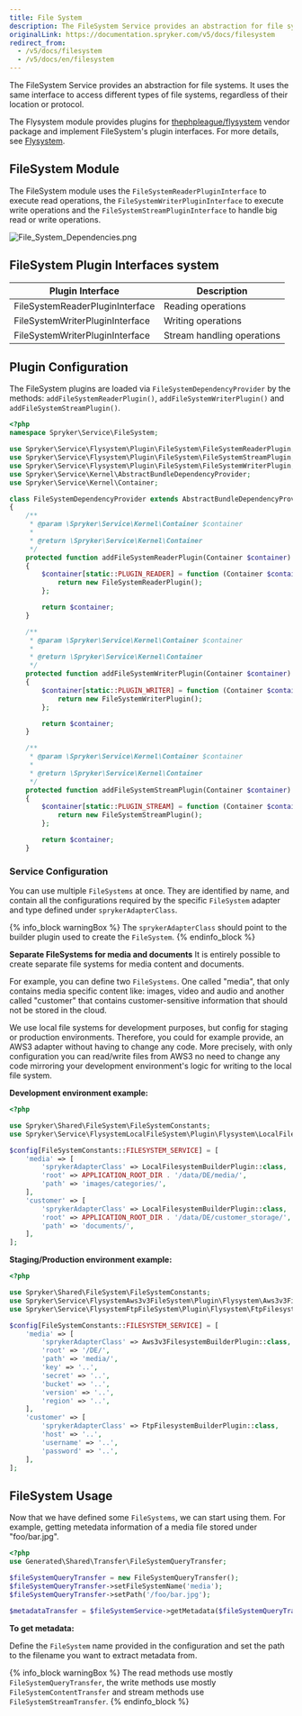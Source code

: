 ```yaml
---
title: File System
description: The FileSystem Service provides an abstraction for file systems. It uses the same interface to access different types of file systems, regardless of their location or protocol.
originalLink: https://documentation.spryker.com/v5/docs/filesystem
redirect_from:
  - /v5/docs/filesystem
  - /v5/docs/en/filesystem
---
```


The FileSystem Service provides an abstraction for file systems. It uses the same interface to access different types of file systems, regardless of their location or protocol.

The Flysystem module provides plugins for [thephpleague/flysystem](https://github.com/thephpleague/flysystem) vendor package and implement FileSystem's plugin interfaces. For more details, see [Flysystem](https://documentation.spryker.com/docs/en/flysystem).

## FileSystem Module
The FileSystem module uses the `FileSystemReaderPluginInterface` to execute read operations, the `FileSystemWriterPluginInterface` to execute write operations and the `FileSystemStreamPluginInterface` to handle big read or write operations.

![File_System_Dependencies.png](https://spryker.s3.eu-central-1.amazonaws.com/docs/Features/Development/File+System/file_system_dependencies.png)

## FileSystem Plugin Interfaces system

| Plugin Interface | Description |
| --- | --- |
| FileSystemReaderPluginInterface | Reading operations |
| FileSystemWriterPluginInterface | Writing operations |
| FileSystemWriterPluginInterface | Stream handling operations |

## Plugin Configuration
The FileSystem plugins are loaded via `FileSystemDependencyProvider` by the methods: `addFileSystemReaderPlugin()`, `addFileSystemWriterPlugin()` and `addFileSystemStreamPlugin()`.

```php
<?php
namespace Spryker\Service\FileSystem;

use Spryker\Service\Flysystem\Plugin\FileSystem\FileSystemReaderPlugin;
use Spryker\Service\Flysystem\Plugin\FileSystem\FileSystemStreamPlugin;
use Spryker\Service\Flysystem\Plugin\FileSystem\FileSystemWriterPlugin;
use Spryker\Service\Kernel\AbstractBundleDependencyProvider;
use Spryker\Service\Kernel\Container;

class FileSystemDependencyProvider extends AbstractBundleDependencyProvider
{
    /**
     * @param \Spryker\Service\Kernel\Container $container
     *
     * @return \Spryker\Service\Kernel\Container
     */
    protected function addFileSystemReaderPlugin(Container $container)
    {
        $container[static::PLUGIN_READER] = function (Container $container) {
            return new FileSystemReaderPlugin();
        };

        return $container;
    }

    /**
     * @param \Spryker\Service\Kernel\Container $container
     *
     * @return \Spryker\Service\Kernel\Container
     */
    protected function addFileSystemWriterPlugin(Container $container)
    {
        $container[static::PLUGIN_WRITER] = function (Container $container) {
            return new FileSystemWriterPlugin();
        };

        return $container;
    }

    /**
     * @param \Spryker\Service\Kernel\Container $container
     *
     * @return \Spryker\Service\Kernel\Container
     */
    protected function addFileSystemStreamPlugin(Container $container)
    {
        $container[static::PLUGIN_STREAM] = function (Container $container) {
            return new FileSystemStreamPlugin();
        };

        return $container;
    }
```

### Service Configuration
You can use multiple `FileSystems` at once. They are identified by name, and contain all the configurations required by the specific `FileSystem` adapter and type defined under `sprykerAdapterClass`.

{% info_block warningBox %}
The `sprykerAdapterClass` should point to the builder plugin used to create the `FileSystem`.
{% endinfo_block %}

**Separate FileSystems for media and documents**
It is entirely possible to create separate file systems for media content and documents.

For example, you can define two `FileSystems`. One called "media", that only contains media specific content like: images, video and audio and another called "customer" that contains customer-sensitive information that should not be stored in the cloud.

We use local file systems for development purposes, but config for staging or production environments. Therefore, you could for example provide, an AWS3 adapter without having to change any code. More precisely, with only configuration you can read/write files from AWS3 no need to change any code mirroring your development environment's logic for writing to the local file system.

**Development environment example:**
```php
<?php

use Spryker\Shared\FileSystem\FileSystemConstants;
use Spryker\Service\FlysystemLocalFileSystem\Plugin\Flysystem\LocalFilesystemBuilderPlugin;

$config[FileSystemConstants::FILESYSTEM_SERVICE] = [
    'media' => [
        'sprykerAdapterClass' => LocalFilesystemBuilderPlugin::class,
        'root' => APPLICATION_ROOT_DIR . '/data/DE/media/',
        'path' => 'images/categories/',
    ],
    'customer' => [
        'sprykerAdapterClass' => LocalFilesystemBuilderPlugin::class,
        'root' => APPLICATION_ROOT_DIR . '/data/DE/customer_storage/',
        'path' => 'documents/',
    ],
];
```

**Staging/Production environment example:**
```php
<?php

use Spryker\Shared\FileSystem\FileSystemConstants;
use Spryker\Service\FlysystemAws3v3FileSystem\Plugin\Flysystem\Aws3v3FilesystemBuilderPlugin;
use Spryker\Service\FlysystemFtpFileSystem\Plugin\Flysystem\FtpFilesystemBuilderPlugin;

$config[FileSystemConstants::FILESYSTEM_SERVICE] = [
    'media' => [
        'sprykerAdapterClass' => Aws3v3FilesystemBuilderPlugin::class,
        'root' => '/DE/',
        'path' => 'media/',
        'key' => '..',
        'secret' => '..',
        'bucket' => '..',
        'version' => '..',
        'region' => '..',
    ],
    'customer' => [
        'sprykerAdapterClass' => FtpFilesystemBuilderPlugin::class,
        'host' => '..',
        'username' => '..',
        'password' => '..',
    ],
];
```

## FileSystem Usage
Now that we have defined some `FileSystems`, we can start using them. For example, getting metedata information of a media file stored under "foo/bar.jpg".

```php
<?php
use Generated\Shared\Transfer\FileSystemQueryTransfer;

$fileSystemQueryTransfer = new FileSystemQueryTransfer();
$fileSystemQueryTransfer->setFileSystemName('media');
$fileSystemQueryTransfer->setPath('/foo/bar.jpg');

$metadataTransfer = $fileSystemService->getMetadata($fileSystemQueryTransfer);
```

**To get metadata:**

Define the `FileSystem` name provided in the configuration and set the path to the filename you want to extract metadata from.

{% info_block warningBox %}
The read methods use mostly `FileSystemQueryTransfer`, the write methods use mostly `FileSystemContentTransfer` and stream methods use `FileSystemStreamTransfer`.
{% endinfo_block %}

